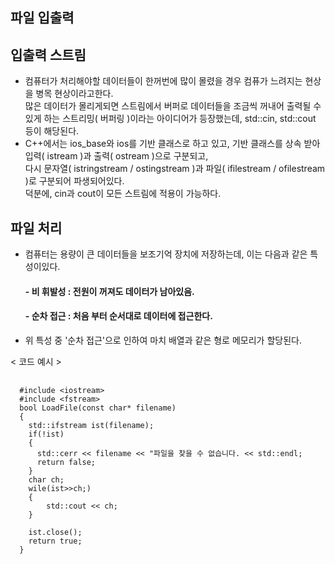 
**파일 입출력**
-


입출력 스트림
- 
- 컴퓨터가 처리해야할 데이터들이 한꺼번에 많이 몰렸을 경우 컴퓨가 느려지는 현상을 병목 현상이라고한다.</br> 많은 데이터가 몰리게되면 스트림에서 버퍼로 데이터들을 조금씩 꺼내어 출력될 수 있게 하는 스트리밍( 버퍼링 )이라는 아이디어가 등장했는데, std::cin, std::cout 등이 해당된다.
- C++에서는 ios_base와 ios를 기반 클래스로 하고 있고, 기반 클래스를 상속 받아 입력( istream )과 출력( ostream )으로 구분되고,</br> 다시 문자열( istringstream / ostingstream )과 파일( ifilestream / ofilestream )로 구분되어 파생되어있다.</br>덕분에, cin과 cout이 모든 스트림에 적용이 가능하다.

파일 처리
- 
- 컴퓨터는 용량이 큰 데이터들을 보조기억 장치에 저장하는데, 이는 다음과 같은 특성이있다.
  #### - 비 휘발성 : 전원이 꺼져도 데이터가 남아있음.
  #### - 순차 접근 : 처음 부터 순서대로 데이터에 접근한다.
- 위 특성 중 '순차 접근'으로 인하여 마치 배열과 같은 형로 메모리가 할당된다.
  
< 코드 예시 >

<pre>
  <code>
  #include &lt;iostream&gt;
  #include &lt;fstream&gt;
  bool LoadFile(const char* filename)
  {
    std::ifstream ist(filename);
    if(!ist)
    { 
      std::cerr << filename << "파일을 찾을 수 없습니다. << std::endl;
      return false;
    }
    char ch;
    wile(ist>>ch;)
    {
        std::cout << ch;
    }
    
    ist.close();
    return true;
  }
  </code>
</pre>
